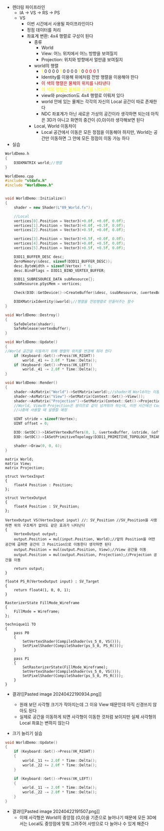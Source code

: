 - 렌더링 파이프라인
	-  IA -> VS -> RS -> PS
	- VS
		- 이번 시간에서 사용될 파이프라인이다
		- 정점 데이터를 처리
		- 좌표계 변환: 4x4 행렬로 구성이 된다
			- 종류
				- World
				- View: 어느 위치에서 어느 방향을 보여질지
				- Projection: 위치와 방향에서 얼만큼 보여질지
			- world의 행렬
				-   <font color="#ffff00">1</font> 0 0 0
					0 <font color="#ffff00">1</font> 0 0
					0 0 <font color="#ffff00">1</font> 0
					<font color="#c00000">0 0 0</font> 1
				- Identity를 이용해 위에처럼 전방 행렬을 이용해야 한다
				- <font color="#c00000">이 색의 행렬은 물체의 위치를 나타낸다</font>
				- <font color="#ffff00">이 색의 행렬은 물체의 크기를 나타낸다</font>
				- view와 projection도 4x4 행렬로 이뤄져 있다
				- world 안에 있는 물체는 각각의 자신의 Local 공간이 따로 존재한다
				- NDC 좌표계가 아닌 새로운 가상의 공간이라 생각하면 되는데 아직은 3D가 아니고 화면의 중간이 {0,0}이라 생각해보면 된다
			- Local, World 이동차이
				- Local 공간에서 이동은 모든 정점을 이동해야 하지만, World는 공간만 이동하면 그 안에 모든 정점이 이동 가능 하다
- 실습
```C++
WorldDemo.h
{
	D3DXMATRIX world;//행렬
}

WorldDemo.cpp
#include "stdafx.h"
#include "WorldDemo.h"


void WorldDemo::Initialize()
{
	shader = new Shader(L"09_World.fx");

	//Local
	vertices[0].Position = Vector3(+0.0f, +0.0f, 0.0f);
	vertices[1].Position = Vector3(+0.0f, +0.5f, 0.0f);
	vertices[2].Position = Vector3(+0.5f, +0.0f, 0.0f);

	vertices[3].Position = Vector3(+0.5f, +0.0f, 0.0f);
	vertices[4].Position = Vector3(+0.0f, +0.5f, 0.0f);
	vertices[5].Position = Vector3(+0.5f, +0.5f, 0.0f);

	D3D11_BUFFER_DESC desc;
	ZeroMemory(&desc, sizeof(D3D11_BUFFER_DESC));
	desc.ByteWidth = sizeof(Vertex) * 6;
	desc.BindFlags = D3D11_BIND_VERTEX_BUFFER;

	D3D11_SUBRESOURCE_DATA subResource{};
	subResource.pSysMem = vertices;

	Check(D3D::GetDevice()->CreateBuffer(&desc, &subResource, &vertexBuffer));

	D3DXMatrixIdentity(&world);//행렬을 전방행렬로 만들어주는 함수
}

void WorldDemo::Destroy()
{
	SafeDelete(shader);
	SafeRelease(vertexBuffer);
}

void WorldDemo::Update()
{
//World 공간을 이동하기 위해 행렬의 위치를 변경해 줘야 한다
	if (Keyboard::Get()->Press(VK_RIGHT))
		world._41 += 2.0f * Time::Delta();
	if (Keyboard::Get()->Press(VK_LEFT))
		world._41 -= 2.0f * Time::Delta();
}

void WorldDemo::Render()
{
	shader->AsMatrix("World")->SetMatrix(world);//shader에 World라는 이름에 world 행렬을 넘겨주기 위한 함수
	shader->AsMatrix("View")->SetMatrix(Context::Get()->View());
	shader->AsMatrix("Projection")->SetMatrix(Context::Get()->Projection());
	//World, View와 Projection은 쌍이므로 같이 넘겨줘야 하는데, 이번 시간에선 Context에 정의된 애들을 가져와 사용할 것이다
	//나중에 사용할 때 설명할 예정

	UINT stride = sizeof(Vertex);
	UINT offset = 0;

	D3D::GetDC()->IASetVertexBuffers(0, 1, &vertexBuffer, &stride, &offset);
	D3D::GetDC()->IASetPrimitiveTopology(D3D11_PRIMITIVE_TOPOLOGY_TRIANGLELIST);

	shader->Draw(0, 0, 6);
}
```

```HLSL
matrix World;
matrix View;
matrix Projection;

struct VertexInput
{
    float4 Position : Position;
};

struct VertexOutput
{
    float4 Position : SV_Position;
};

VertexOutput VS(VertexInput input) //: SV_Position //SV_Position을 사용하면 위의 구조체가 없어도 같은 효과가 나타난다
{
    VertexOutput output;
    output.Position = mul(input.Position, World);//앞의 Position을 어떤 공간에 곱하면 공간이 그 Position으로 이동한다 생각하면 된다
    output.Position = mul(output.Position, View);//View 공간을 이동
    output.Position = mul(output.Position, Projection);//Projection 공간을 이동

    return output;
}

float4 PS_R(VertexOutput input) : SV_Target
{
    return float4(1, 0, 0, 1);
}

RasterizerState FillMode_Wireframe
{
    FillMode = Wireframe;
};
    
technique11 TO
{
    pass P0
    {
        SetVertexShader(CompileShader(vs_5_0, VS())); 
        SetPixelShader(CompileShader(ps_5_0, PS_R()));
    }

    pass P1
    {
        SetRasterizerState(FillMode_Wireframe);
        SetVertexShader(CompileShader(vs_5_0, VS()));
        SetPixelShader(CompileShader(ps_5_0, PS_R()));
    }
}

```
- 결과![[Pasted image 20240422190934.png]]
	- 원래 보던 사각형 크기가 작아지는데 그 이유 View 때문인데 아직 신경쓰지 않아도 된다
	- 실제로 공간을 이동하게 되면 사각형이 이동한 것처럼 보이지만 실제 사각형의 Local 좌표는 변하지 않는다

- 크기 늘리기 실습
```C++
void WorldDemo::Update()
{
	if (Keyboard::Get()->Press(VK_RIGHT))
	{
		world._11 += 2.0f * Time::Delta();
		world._22 += 2.0f * Time::Delta();
	}

	if (Keyboard::Get()->Press(VK_LEFT))
	{
		world._11 -= 2.0f * Time::Delta();
		world._22 -= 2.0f * Time::Delta();
	}
}
```
- 결과![[Pasted image 20240422191507.png]]
	- 이때 사각형은 World의 중앙점 {0,0}을 기준으로 늘어나기 때문에 모든 3D에서는 Local도 중앙점에 맞춰 그려주어 사방으로 다 늘어나 수 있게 해준다
